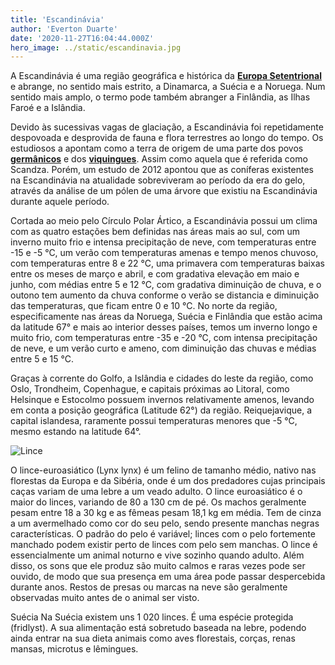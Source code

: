 ```yaml
---
title: 'Escandinávia'
author: 'Everton Duarte'
date: '2020-11-27T16:04:44.000Z'
hero_image: ../static/escandinavia.jpg
---
```

A Escandinávia é uma região geográfica e histórica da **[Europa Setentrional](https://pt.wikipedia.org/wiki/Europa_Setentrional 'Europa Setentrional')** e abrange, no sentido mais estrito, a Dinamarca, a Suécia e a Noruega. Num sentido mais amplo, o termo pode também abranger a Finlândia, as Ilhas Faroé e a Islândia.

Devido às sucessivas vagas de glaciação, a Escandinávia foi repetidamente despovoada e desprovida de fauna e flora terrestres ao longo do tempo. Os estudiosos a apontam como a terra de origem de uma parte dos povos **[germânicos](https://pt.wikipedia.org/wiki/Germanos 'germânicos')** e dos **[viquingues](https://pt.wikipedia.org/wiki/Vikings 'viquingues')**. Assim como aquela que é referida como Scandza. Porém, um estudo de 2012 apontou que as coníferas existentes na Escandinávia na atualidade sobreviveram ao período da era do gelo, através da análise de um pólen de uma árvore que existiu na Escandinávia durante aquele período.

Cortada ao meio pelo Círculo Polar Ártico, a Escandinávia possui um clima com as quatro estações bem definidas nas áreas mais ao sul, com um inverno muito frio e intensa precipitação de neve, com temperaturas entre -15 e -5 °C, um verão com temperaturas amenas e tempo menos chuvoso, com temperaturas entre 8 e 22 °C, uma primavera com temperaturas baixas entre os meses de março e abril, e com gradativa elevação em maio e junho, com médias entre 5 e 12 °C, com gradativa diminuição de chuva, e o outono tem aumento da chuva conforme o verão se distancia e diminuição das temperaturas, que ficam entre 0 e 10 °C. No norte da região, especificamente nas áreas da Noruega, Suécia e Finlândia que estão acima da latitude 67° e mais ao interior desses países, temos um inverno longo e muito frio, com temperaturas entre -35 e -20 °C, com intensa precipitação de neve, e um verão curto e ameno, com diminuição das chuvas e médias entre 5 e 15 °C.

Graças à corrente do Golfo, a Islândia e cidades do leste da região, como Oslo, Trondheim, Copenhague, e capitais próximas ao Litoral, como Helsinque e Estocolmo possuem invernos relativamente amenos, levando em conta a posição geográfica (Latitude 62°) da região. Reiquejavique, a capital islandesa, raramente possui temperaturas menores que -5 °C, mesmo estando na latitude 64°.

![Lince](../static/Lince.jpg)

O lince-euroasiático (Lynx lynx) é um felino de tamanho médio, nativo nas florestas da Europa e da Sibéria, onde é um dos predadores cujas principais caças variam de uma lebre a um veado adulto. O lince euroasiático é o maior do linces, variando de 80 a 130 cm de pé. Os machos geralmente pesam entre 18 a 30 kg e as fêmeas pesam 18,1 kg em média. Tem de cinza a um avermelhado como cor do seu pelo, sendo presente manchas negras características. O padrão do pelo é variável; linces com o pelo fortemente manchado podem existir perto de linces com pelo sem manchas. O lince é essencialmente um animal noturno e vive sozinho quando adulto. Além disso, os sons que ele produz são muito calmos e raras vezes pode ser ouvido, de modo que sua presença em uma área pode passar despercebida durante anos. Restos de presas ou marcas na neve são geralmente observadas muito antes de o animal ser visto.

Suécia
Na Suécia existem uns 1 020 linces. É uma espécie protegida (fridlyst).
A sua alimentação está sobretudo baseada na lebre, podendo ainda entrar na sua dieta animais como aves florestais, corças, renas mansas, microtus e lêmingues.
